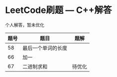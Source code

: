 # LeetCode刷题 — C++解答
个人解答，暂未优化

|  题号  |  题目  |  题解  |
| ---- | ---- | ---- |
| 58 | 最后一个单词的长度 |   |
| 66 | 加一 |   |
| 67 | 二进制求和 | 待优化 |
